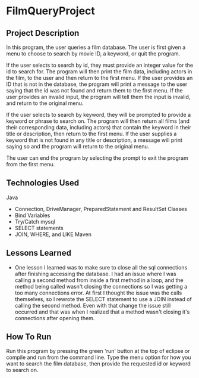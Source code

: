 # FilmQueryProject

## Project Description
In this program, the user queries a film database. The user is first given a menu to choose to search by movie ID, a keyword, or quit the program. 

If the user selects to search by id, they must provide an integer value for the id to search for. The program will then print the film data, including actors in the film, to the user and then return to the first menu. If the user provides an ID that is not in the database, the program will print a message to the user saying that the id was not found and return them to the first menu. If the user provides an invalid input, the program will tell them the input is invalid, and return to the original menu.

If the user selects to search by keyword, they will be prompted to provide a keyword or phrase to search on. The program will then return all films (and their corresponding data, including actors) that contain the keyword in their title or description, then return to the first menu. If the user supplies a keyword that is not found in any title or description, a message will print saying so and the program will return to the original menu.

The user can end the program by selecting the prompt to exit the program from the first menu.


## Technologies Used
Java
 - Connection, DriveManager, PreparedStatement and ResultSet Classes
 - Bind Variables
 - Try/Catch
mysql
 - SELECT statements
 - JOIN, WHERE, and LIKE
Maven


## Lessons Learned
 - One lesson I learned was to make sure to close all the sql connections after finishing accessing the database. I had an issue where I was calling a second method from inside a first method in a loop, and the method being called wasn't closing the connections so I was getting a too many connections error. At first I thought the issue was the calls themselves, so I rewrote the SELECT statement to use a JOIN instead of calling the second method. Even with that change the issue still occurred and that was when I realized that a method wasn't closing it's connections after opening them.


## How To Run
Run this program by pressing the green 'run' button at the top of eclipse or compile and run from the command line. Type the menu option for how you want to search the film database, then provide the requested id or keyword to search on.